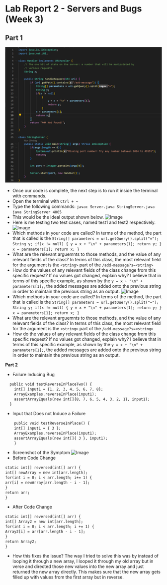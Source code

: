 # Lab Report 2 - Servers and Bugs (Week 3)

## Part 1
![Image](StringServer.PNG)
* Once our code is complete, the next step is to run it inside the terminal with commands.
* Open the terminal with ```Ctrl + ~```
* Type the following commands:
```javac Server.java StringServer.java```
```java StringServer 4005```
* This would be the ideal output shown below. 
![Image](shown.png)
* Here is me testing two test cases, named test1 and test2 respectively.
![Image](test1.PNG)
* Which methods in your code are called?
  In terms of the method, the part that is called is the ```String[] parameters = url.getQuery().split("=");
            String y;
            if(x != null)
                {
                    y = x + "\n" + parameters[1];
                    return y;
                }
            x = parameters[1];
            return x;
        } ```
* What are the relevant arguemnts to those methods, and the value of any relevant fields of the class?
   In terms of this class, the most relevant field for the argument is the ```<string>``` part of the ```/add-message?s=<string>```
* How do the values of any relevant fields of the class change from this specific request? If no values got changed, explain why?
   I believe that in terms of this specific example, as shown by the ```y = x + "\n" + parameters[1];```, the added messages are added onto the previous string in order to maintain the previous string as an output.
![Image](test2.PNG)
* Which methods in your code are called?
  In terms of the method, the part that is called is the ```String[] parameters = url.getQuery().split("=");
            String y;
            if(x != null)
                {
                    y = x + "\n" + parameters[1];
                    return y;
                }
            x = parameters[1];
            return x;
        } ```
* What are the relevant arguemnts to those methods, and the value of any relevant fields of the class?
   In terms of this class, the most relevant field for the argument is the ```<string>``` part of the ```/add-message?s=<string>```
* How do the values of any relevant fields of the class change from this specific request? If no values got changed, explain why?
   I believe that in terms of this specific example, as shown by the ```y = x + "\n" + parameters[1];```, the added messages are added onto the previous string in order to maintain the previous string as an output.

**Part 2**
* Failure Inducing Bug
```
  public void testReverseInPlaceTwo() {
    int[] input1 = {1, 2, 3, 4, 5, 6, 7, 8};
    ArrayExamples.reverseInPlace(input1);
    assertArrayEquals(new int[]{8, 7, 6, 5, 4, 3, 2, 1}, input1);
  }
```
* Input that Does not Induce a Failure
```
	public void testReverseInPlace() {
    int[] input1 = { 3 };
    ArrayExamples.reverseInPlace(input1);
    assertArrayEquals(new int[]{ 3 }, input1);
	}
```
* Screenshot of the Symptom
![Image](failure.PNG)
* Before Code Change
```
static int[] reversed(int[] arr) {
int[] newArray = new int[arr.length];
for(int i = 0; i < arr.length; i+= 1) {
arr[i] = newArray[arr.length - i - 1];
}
return arr;
}
```
* After Code Change
```
static int[] reversed(int[] arr) {
int[] Array2 = new int[arr.length];
for(int i = 0; i < arr.length; i += 1) {
Array2[i] = arr[arr.length - i - 1];
}
return Array2;
}
```
* How this fixes the issue?
The way I tried to solve this was by instead of looping it through a new array, I looped it through my old array but in verse and directed those new values into the new array and just returned the new array directly. This makes sure that the new array gets filled up with values from the first array but in reverse. 
